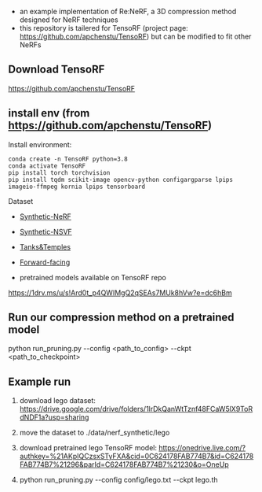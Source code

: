 - an example implementation of Re:NeRF, a 3D compression method designed for NeRF techniques 
- this repository is tailered for TensoRF (project page: https://github.com/apchenstu/TensoRF) but can be modified to fit other NeRFs

## Download TensoRF

https://github.com/apchenstu/TensoRF

## install env (from https://github.com/apchenstu/TensoRF) 

Install environment:
```
conda create -n TensoRF python=3.8
conda activate TensoRF
pip install torch torchvision
pip install tqdm scikit-image opencv-python configargparse lpips imageio-ffmpeg kornia lpips tensorboard
```
Dataset

* [Synthetic-NeRF](https://drive.google.com/drive/folders/128yBriW1IG_3NJ5Rp7APSTZsJqdJdfc1) 
* [Synthetic-NSVF](https://dl.fbaipublicfiles.com/nsvf/dataset/Synthetic_NSVF.zip)
* [Tanks&Temples](https://dl.fbaipublicfiles.com/nsvf/dataset/TanksAndTemple.zip)
* [Forward-facing](https://drive.google.com/drive/folders/128yBriW1IG_3NJ5Rp7APSTZsJqdJdfc1)

* pretrained models available on TensoRF repo

https://1drv.ms/u/s!Ard0t_p4QWIMgQ2qSEAs7MUk8hVw?e=dc6hBm

## Run our compression method on a pretrained model   

python run_pruning.py --config <path_to_config> --ckpt <path_to_checkpoint>

## Example run 

1. download lego dataset: https://drive.google.com/drive/folders/1lrDkQanWtTznf48FCaW5lX9ToRdNDF1a?usp=sharing

2. move the dataset to ./data/nerf_synthetic/lego

3. download pretrained lego TensoRF model: https://onedrive.live.com/?authkey=%21AKpIQCzsxSTyFXA&cid=0C624178FAB774B7&id=C624178FAB774B7%21296&parId=C624178FAB774B7%21230&o=OneUp 

4. python run_pruning.py --config config/lego.txt --ckpt lego.th
